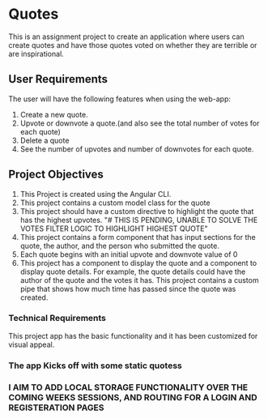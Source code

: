 # Quotes
This is an assignment project to create an application where users can create quotes and have those quotes voted on whether they are terrible or are inspirational. 

 

## **User Requirements**
The user will have the following features when using the web-app:

1. Create a new quote.
2. Upvote or downvote a quote.(and also see the total number of votes for each quote)
3. Delete a quote
4. See the number of upvotes and number of downvotes for each quote.
 

## Project Objectives
1. This Project is created using the Angular CLI.
2. This project contains a custom model class for the quote
3. This project should have a custom directive to highlight the quote that has the highest upvotes. "# THIS IS PENDING, UNABLE TO SOLVE THE VOTES FILTER LOGIC TO HIGHLIGHT HIGHEST QUOTE"
4. This project contains a form component that has input sections for the quote, the author, and the person who submitted the quote.
5. Each quote begins with an initial upvote and downvote value of 0
6. This project has a component to display the quote and a component to display quote details. For example, the quote details could have the author of the quote and the votes it has.
This project contains a custom pipe that shows how much time has passed since the quote was created. 
### Technical Requirements
This project app has the basic functionality and it has been customized for visual appeal.

### The app Kicks off with some static quotess
### I AIM TO ADD LOCAL STORAGE FUNCTIONALITY OVER THE COMING WEEKS SESSIONS, AND ROUTING FOR A LOGIN AND REGISTERATION PAGES
